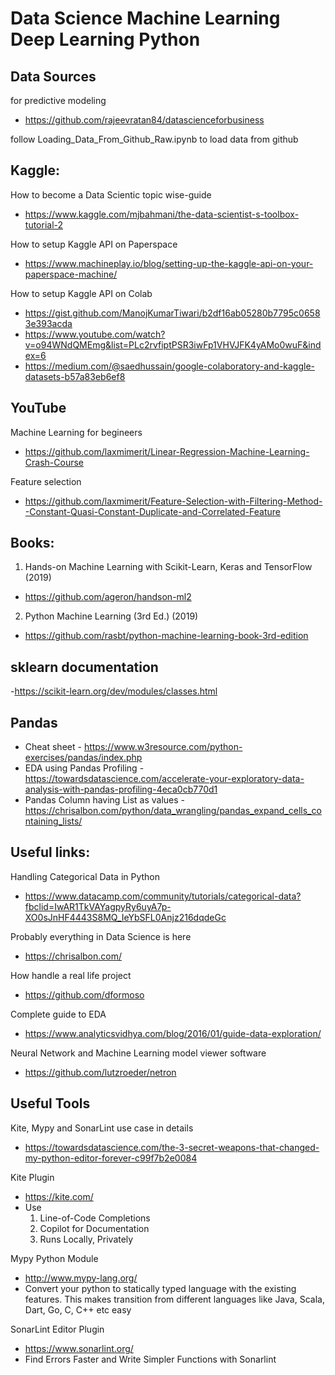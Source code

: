 # Data Science Machine Learning Deep Learning Python

## Data Sources

for predictive modeling
- https://github.com/rajeevratan84/datascienceforbusiness

follow Loading_Data_From_Github_Raw.ipynb to load data from github

## Kaggle:

How to become a Data Scientic topic wise-guide
- https://www.kaggle.com/mjbahmani/the-data-scientist-s-toolbox-tutorial-2

How to setup Kaggle API on Paperspace
- https://www.machineplay.io/blog/setting-up-the-kaggle-api-on-your-paperspace-machine/

How to setup Kaggle API on Colab
- https://gist.github.com/ManojKumarTiwari/b2df16ab05280b7795c06583e393acda
- https://www.youtube.com/watch?v=o94WNdQMEmg&list=PLc2rvfiptPSR3iwFp1VHVJFK4yAMo0wuF&index=6
- https://medium.com/@saedhussain/google-colaboratory-and-kaggle-datasets-b57a83eb6ef8

## YouTube
Machine Learning for begineers
- https://github.com/laxmimerit/Linear-Regression-Machine-Learning-Crash-Course

Feature selection
- https://github.com/laxmimerit/Feature-Selection-with-Filtering-Method--Constant-Quasi-Constant-Duplicate-and-Correlated-Feature

## Books:

1) Hands-on Machine Learning with Scikit-Learn, Keras and TensorFlow (2019)
- https://github.com/ageron/handson-ml2

2) Python Machine Learning (3rd Ed.) (2019)
- https://github.com/rasbt/python-machine-learning-book-3rd-edition

## sklearn documentation

-https://scikit-learn.org/dev/modules/classes.html

## Pandas
- Cheat sheet - https://www.w3resource.com/python-exercises/pandas/index.php
- EDA using Pandas Profiling - https://towardsdatascience.com/accelerate-your-exploratory-data-analysis-with-pandas-profiling-4eca0cb770d1
- Pandas Column having List as values - https://chrisalbon.com/python/data_wrangling/pandas_expand_cells_containing_lists/

## Useful links:

Handling Categorical Data in Python
- https://www.datacamp.com/community/tutorials/categorical-data?fbclid=IwAR1TkVAYagpyRy6uyA7p-XO0sJnHF4443S8MQ_IeYbSFL0Anjz216dqdeGc

Probably everything in Data Science is here
- https://chrisalbon.com/

How handle a real life project
- https://github.com/dformoso

Complete guide to EDA
- https://www.analyticsvidhya.com/blog/2016/01/guide-data-exploration/

Neural Network and Machine Learning model viewer software
- https://github.com/lutzroeder/netron

## Useful Tools

Kite, Mypy and SonarLint use case in details
- https://towardsdatascience.com/the-3-secret-weapons-that-changed-my-python-editor-forever-c99f7b2e0084

Kite Plugin
- https://kite.com/
- Use
  1. Line-of-Code Completions
  2. Copilot for Documentation
  3. Runs Locally, Privately

Mypy Python Module
  - http://www.mypy-lang.org/
  - Convert your python to statically typed language with the existing features. This makes transition from different languages like Java, Scala, Dart, Go, C, C++ etc easy
  
SonarLint Editor Plugin
  - https://www.sonarlint.org/
  - Find Errors Faster and Write Simpler Functions with Sonarlint
